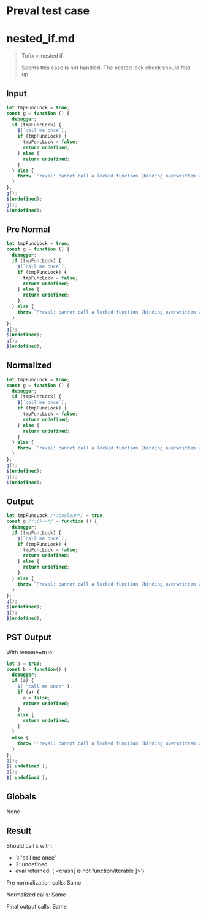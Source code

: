 # Preval test case

# nested_if.md

> Tofix > nested if
>
> Seems this case is not handled. The nested lock check should fold up.

## Input

`````js filename=intro
let tmpFuncLock = true;
const g = function () {
  debugger;
  if (tmpFuncLock) {
    $(`call me once`);
    if (tmpFuncLock) {
      tmpFuncLock = false;
      return undefined;
    } else {
      return undefined;
    }
  } else {
    throw `Preval: cannot call a locked function (binding overwritten with non-func)`;
  }
};
g();
$(undefined);
g();
$(undefined);
`````

## Pre Normal


`````js filename=intro
let tmpFuncLock = true;
const g = function () {
  debugger;
  if (tmpFuncLock) {
    $(`call me once`);
    if (tmpFuncLock) {
      tmpFuncLock = false;
      return undefined;
    } else {
      return undefined;
    }
  } else {
    throw `Preval: cannot call a locked function (binding overwritten with non-func)`;
  }
};
g();
$(undefined);
g();
$(undefined);
`````

## Normalized


`````js filename=intro
let tmpFuncLock = true;
const g = function () {
  debugger;
  if (tmpFuncLock) {
    $(`call me once`);
    if (tmpFuncLock) {
      tmpFuncLock = false;
      return undefined;
    } else {
      return undefined;
    }
  } else {
    throw `Preval: cannot call a locked function (binding overwritten with non-func)`;
  }
};
g();
$(undefined);
g();
$(undefined);
`````

## Output


`````js filename=intro
let tmpFuncLock /*:boolean*/ = true;
const g /*:()=>*/ = function () {
  debugger;
  if (tmpFuncLock) {
    $(`call me once`);
    if (tmpFuncLock) {
      tmpFuncLock = false;
      return undefined;
    } else {
      return undefined;
    }
  } else {
    throw `Preval: cannot call a locked function (binding overwritten with non-func)`;
  }
};
g();
$(undefined);
g();
$(undefined);
`````

## PST Output

With rename=true

`````js filename=intro
let a = true;
const b = function() {
  debugger;
  if (a) {
    $( "call me once" );
    if (a) {
      a = false;
      return undefined;
    }
    else {
      return undefined;
    }
  }
  else {
    throw "Preval: cannot call a locked function (binding overwritten with non-func)";
  }
};
b();
$( undefined );
b();
$( undefined );
`````

## Globals

None

## Result

Should call `$` with:
 - 1: 'call me once'
 - 2: undefined
 - eval returned: ('<crash[ <ref> is not function/iterable ]>')

Pre normalization calls: Same

Normalized calls: Same

Final output calls: Same
